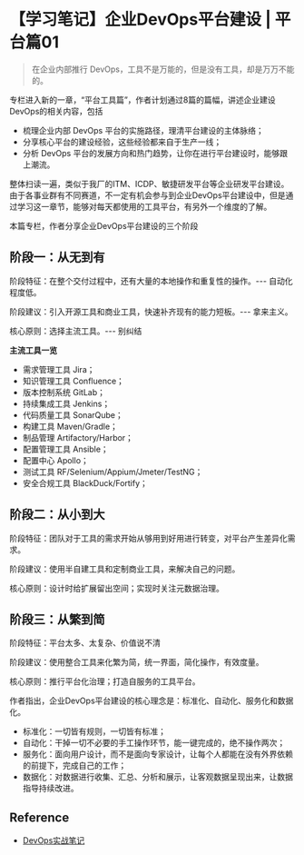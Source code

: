 # 【学习笔记】企业DevOps平台建设 | 平台篇01

> 在企业内部推行 DevOps，工具不是万能的，但是没有工具，却是万万不能的。

专栏进入新的一章，“平台工具篇”，作者计划通过8篇的篇幅，讲述企业建设DevOps的相关内容，包括

- 梳理企业内部 DevOps 平台的实施路径，理清平台建设的主体脉络；
- 分享核心平台的建设经验，这些经验都来自于生产一线；
- 分析 DevOps 平台的发展方向和热门趋势，让你在进行平台建设时，能够跟上潮流。

整体扫读一遍，类似于我厂的ITM、ICDP、敏捷研发平台等企业研发平台建设。由于各事业群有不同赛道，不一定有机会参与到企业DevOps平台建设中，但是通过学习这一章节，能够对每天都使用的工具平台，有另外一个维度的了解。

本篇专栏，作者分享企业DevOps平台建设的三个阶段

## 阶段一：从无到有

阶段特征：在整个交付过程中，还有大量的本地操作和重复性的操作。--- 自动化程度低。

阶段建议：引入开源工具和商业工具，快速补齐现有的能力短板。--- 拿来主义。

核心原则：选择主流工具。--- 别纠结

**主流工具一览**

- 需求管理工具 Jira；
- 知识管理工具 Confluence；
- 版本控制系统 GitLab；
- 持续集成工具 Jenkins；
- 代码质量工具 SonarQube；
- 构建工具 Maven/Gradle；
- 制品管理 Artifactory/Harbor；
- 配置管理工具 Ansible；
- 配置中心 Apollo；
- 测试工具 RF/Selenium/Appium/Jmeter/TestNG；
- 安全合规工具 BlackDuck/Fortify；

## 阶段二：从小到大

阶段特征：团队对于工具的需求开始从够用到好用进行转变，对平台产生差异化需求。

阶段建议：使用半自建工具和定制商业工具，来解决自己的问题。

核心原则：设计时给扩展留出空间；实现时关注元数据治理。

## 阶段三：从繁到简

阶段特征：平台太多、太复杂、价值说不清

阶段建议：使用整合工具来化繁为简，统一界面，简化操作，有效度量。

核心原则：推行平台化治理；打造自服务的工具平台。



作者指出，企业DevOps平台建设的核心理念是：标准化、自动化、服务化和数据化。

- 标准化：一切皆有规则，一切皆有标准；
- 自动化：干掉一切不必要的手工操作环节，能一键完成的，绝不操作两次；
- 服务化：面向用户设计，而不是面向专家设计，让每个人都能在没有外界依赖的前提下，完成自己的工作；
- 数据化：对数据进行收集、汇总、分析和展示，让客观数据呈现出来，让数据指导持续改进。

## Reference

- [DevOps实战笔记](https://time.geekbang.org/column/intro/235?code=GC0JpoFVv4WPkRF1zJR2ApOvhfke36rvSRJoaCEOd50%3D&utm_term=SPoster)